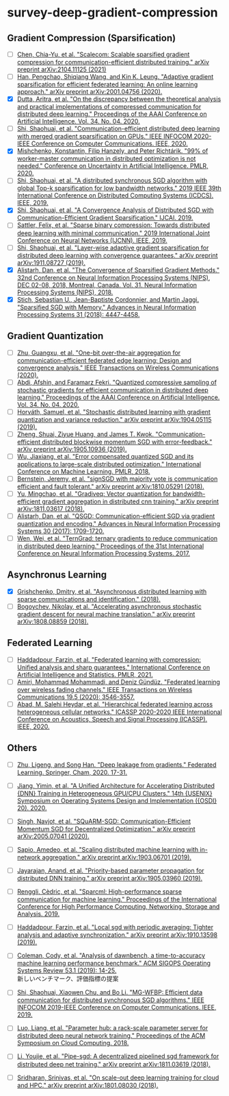 # survey-deep-gradient-compression


## Gradient Compression (Sparsification)
* [ ] [Chen, Chia-Yu, et al. "Scalecom: Scalable sparsified gradient compression for communication-efficient distributed training." arXiv preprint arXiv:2104.11125 (2021)](https://arxiv.org/pdf/2104.11125.pdf)
* [ ] [Han, Pengchao, Shiqiang Wang, and Kin K. Leung. "Adaptive gradient sparsification for efficient federated learning: An online learning approach." arXiv preprint arXiv:2001.04756 (2020).](https://arxiv.org/abs/2001.04756)
* [X] [Dutta, Aritra, et al. "On the discrepancy between the theoretical analysis and practical implementations of compressed communication for distributed deep learning." Proceedings of the AAAI Conference on Artificial Intelligence. Vol. 34. No. 04. 2020.](https://ojs.aaai.org/index.php/AAAI/article/view/5793)
* [ ] [Shi, Shaohuai, et al. "Communication-efficient distributed deep learning with merged gradient sparsification on GPUs." IEEE INFOCOM 2020-IEEE Conference on Computer Communications. IEEE, 2020.](https://www.comp.hkbu.edu.hk/~chxw/papers/infocom_2020_MGS.pdf)
* [X] [Mishchenko, Konstantin, Filip Hanzely, and Peter Richtárik. "99% of worker-master communication in distributed optimization is not needed." Conference on Uncertainty in Artificial Intelligence. PMLR, 2020.](http://proceedings.mlr.press/v124/mishchenko20a/mishchenko20a.pdf)
* [ ] [Shi, Shaohuai, et al. "A distributed synchronous SGD algorithm with global Top-k sparsification for low bandwidth networks." 2019 IEEE 39th International Conference on Distributed Computing Systems (ICDCS). IEEE, 2019.](https://arxiv.org/pdf/1901.04359.pdf)
* [X] [Shi, Shaohuai, et al. "A Convergence Analysis of Distributed SGD with Communication-Efficient Gradient Sparsification." IJCAI. 2019.](https://www.ijcai.org/Proceedings/2019/0473.pdf)
* [ ] [Sattler, Felix, et al. "Sparse binary compression: Towards distributed deep learning with minimal communication." 2019 International Joint Conference on Neural Networks (IJCNN). IEEE, 2019.](https://arxiv.org/pdf/1805.08768.pdf)
* [ ] [Shi, Shaohuai, et al. "Layer-wise adaptive gradient sparsification for distributed deep learning with convergence guarantees." arXiv preprint arXiv:1911.08727 (2019).](https://arxiv.org/abs/1911.08727)
* [X] [Alistarh, Dan, et al. "The Convergence of Sparsified Gradient Methods." 32nd Conference on Neural Information Processing Systems (NIPS), DEC 02-08, 2018, Montreal, Canada. Vol. 31. Neural Information Processing Systems (NIPS), 2018.](https://papers.nips.cc/paper/2018/hash/314450613369e0ee72d0da7f6fee773c-Abstract.html)
* [X] [Stich, Sebastian U., Jean-Baptiste Cordonnier, and Martin Jaggi. "Sparsified SGD with Memory." Advances in Neural Information Processing Systems 31 (2018): 4447-4458.](https://proceedings.neurips.cc/paper/2018/hash/b440509a0106086a67bc2ea9df0a1dab-Abstract.html)

## Gradient Quantization
* [ ] [Zhu, Guangxu, et al. "One-bit over-the-air aggregation for communication-efficient federated edge learning: Design and convergence analysis." IEEE Transactions on Wireless Communications (2020).](https://arxiv.org/pdf/2001.05713.pdf)
* [ ] [Abdi, Afshin, and Faramarz Fekri. "Quantized compressive sampling of stochastic gradients for efficient communication in distributed deep learning." Proceedings of the AAAI Conference on Artificial Intelligence. Vol. 34. No. 04. 2020.](https://ojs.aaai.org/index.php/AAAI/article/download/5706/5562)
* [ ] [Horváth, Samuel, et al. "Stochastic distributed learning with gradient quantization and variance reduction." arXiv preprint arXiv:1904.05115 (2019).](https://arxiv.org/pdf/1904.05115.pdf)
* [ ] [Zheng, Shuai, Ziyue Huang, and James T. Kwok. "Communication-efficient distributed blockwise momentum SGD with error-feedback." arXiv preprint arXiv:1905.10936 (2019).](https://arxiv.org/pdf/1905.10936.pdf)
* [ ] [Wu, Jiaxiang, et al. "Error compensated quantized SGD and its applications to large-scale distributed optimization." International Conference on Machine Learning. PMLR, 2018.](http://proceedings.mlr.press/v80/wu18d/wu18d.pdf)
* [ ] [Bernstein, Jeremy, et al. "signSGD with majority vote is communication efficient and fault tolerant." arXiv preprint arXiv:1810.05291 (2018).](https://arxiv.org/pdf/1810.05291.pdf)
* [ ] [Yu, Mingchao, et al. "Gradiveq: Vector quantization for bandwidth-efficient gradient aggregation in distributed cnn training." arXiv preprint arXiv:1811.03617 (2018).](https://arxiv.org/pdf/1811.03617.pdf)
* [ ] [Alistarh, Dan, et al. "QSGD: Communication-efficient SGD via gradient quantization and encoding." Advances in Neural Information Processing Systems 30 (2017): 1709-1720.](https://papers.nips.cc/paper/2017/file/6c340f25839e6acdc73414517203f5f0-Paper.pdf)
* [ ] [Wen, Wei, et al. "TernGrad: ternary gradients to reduce communication in distributed deep learning." Proceedings of the 31st International Conference on Neural Information Processing Systems. 2017.](https://dl.acm.org/doi/pdf/10.5555/3294771.3294915)

## Asynchronus Learning
* [X] [Grishchenko, Dmitry, et al. "Asynchronous distributed learning with sparse communications and identification." (2018).](https://hal.archives-ouvertes.fr/hal-01950120/document)
* [ ] [Bogoychev, Nikolay, et al. "Accelerating asynchronous stochastic gradient descent for neural machine translation." arXiv preprint arXiv:1808.08859 (2018).](https://hal.archives-ouvertes.fr/hal-01950120/document)

## Federated Learning
* [ ] [Haddadpour, Farzin, et al. "Federated learning with compression: Unified analysis and sharp guarantees." International Conference on Artificial Intelligence and Statistics. PMLR, 2021.](http://proceedings.mlr.press/v130/haddadpour21a/haddadpour21a.pdf)
* [ ] [Amiri, Mohammad Mohammadi, and Deniz Gündüz. "Federated learning over wireless fading channels." IEEE Transactions on Wireless Communications 19.5 (2020): 3546-3557.](https://arxiv.org/pdf/1907.09769.pdf)
* [ ] [Abad, M. Salehi Heydar, et al. "Hierarchical federated learning across heterogeneous cellular networks." ICASSP 2020-2020 IEEE International Conference on Acoustics, Speech and Signal Processing (ICASSP). IEEE, 2020.](https://arxiv.org/pdf/1909.02362.pdf)

## Others
* [ ] [Zhu, Ligeng, and Song Han. "Deep leakage from gradients." Federated Learning. Springer, Cham, 2020. 17-31.](https://arxiv.org/pdf/1906.08935.pdf)

* [ ] [Jiang, Yimin, et al. "A Unified Architecture for Accelerating Distributed {DNN} Training in Heterogeneous GPU/CPU Clusters." 14th {USENIX} Symposium on Operating Systems Design and Implementation ({OSDI} 20). 2020.](https://www.usenix.org/system/files/osdi20-jiang.pdf)

* [ ] [Singh, Navjot, et al. "SQuARM-SGD: Communication-Efficient Momentum SGD for Decentralized Optimization." arXiv preprint arXiv:2005.07041 (2020).](https://arxiv.org/pdf/2005.07041.pdf)

* [ ] [Sapio, Amedeo, et al. "Scaling distributed machine learning with in-network aggregation." arXiv preprint arXiv:1903.06701 (2019).](https://arxiv.org/pdf/1903.06701.pdf)

* [ ] [Jayarajan, Anand, et al. "Priority-based parameter propagation for distributed DNN training." arXiv preprint arXiv:1905.03960 (2019).](https://arxiv.org/pdf/1905.03960.pdf)

* [ ] [Renggli, Cèdric, et al. "Sparcml: High-performance sparse communication for machine learning." Proceedings of the International Conference for High Performance Computing, Networking, Storage and Analysis. 2019.](https://arxiv.org/pdf/1802.08021.pdf)

* [ ] [Haddadpour, Farzin, et al. "Local sgd with periodic averaging: Tighter analysis and adaptive synchronization." arXiv preprint arXiv:1910.13598 (2019).](https://arxiv.org/pdf/1910.13598.pdf)

* [ ] [Coleman, Cody, et al. "Analysis of dawnbench, a time-to-accuracy machine learning performance benchmark." ACM SIGOPS Operating Systems Review 53.1 (2019): 14-25.](https://arxiv.org/pdf/1806.01427.pdf)  
新しいベンチマーク、評価指標の提案

* [ ] [Shi, Shaohuai, Xiaowen Chu, and Bo Li. "MG-WFBP: Efficient data communication for distributed synchronous SGD algorithms." IEEE INFOCOM 2019-IEEE Conference on Computer Communications. IEEE, 2019.](https://arxiv.org/pdf/1811.11141.pdf)

* [ ] [Luo, Liang, et al. "Parameter hub: a rack-scale parameter server for distributed deep neural network training." Proceedings of the ACM Symposium on Cloud Computing. 2018.](https://dl.acm.org/doi/pdf/10.1145/3267809.3267840)

* [ ] [Li, Youjie, et al. "Pipe-sgd: A decentralized pipelined sgd framework for distributed deep net training." arXiv preprint arXiv:1811.03619 (2018).](https://arxiv.org/pdf/1811.03619.pdf)

* [ ] [Sridharan, Srinivas, et al. "On scale-out deep learning training for cloud and HPC." arXiv preprint arXiv:1801.08030 (2018).](https://arxiv.org/pdf/1810.00859.pdf)
